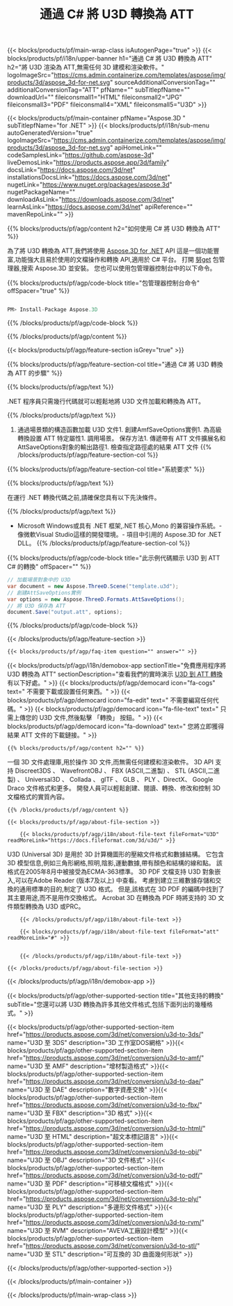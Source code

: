﻿---
title: 通過 C# 將 U3D 轉換為 ATT 
url: /zh-hant/net/conversion/u3d-to-att/ 
description: U3D 到 ATT C# 轉換的示例代碼。 在VB.NET,asp.NET 或任何基於 .NET 的應用程序中使用 API 示例代碼將批處理 U3D 文件轉換為 ATT。
---
{{< blocks/products/pf/main-wrap-class isAutogenPage="true" >}}
{{< blocks/products/pf/i18n/upper-banner h1="通過 C# 將 U3D 轉換為 ATT" h2="將 U3D 渲染為 ATT,無需任何 3D 建模和渲染軟件。" logoImageSrc="https://cms.admin.containerize.com/templates/aspose/img/products/3d/aspose_3d-for-net.svg" sourceAdditionalConversionTag="" additionalConversionTag="ATT" pfName="" subTitlepfName="" downloadUrl="" fileiconsmall1="HTML" fileiconsmall2="JPG" fileiconsmall3="PDF" fileiconsmall4="XML" fileiconsmall5="U3D" >}}

{{< blocks/products/pf/main-container pfName="Aspose.3D " subTitlepfName="for .NET" >}}
{{< blocks/products/pf/i18n/sub-menu autoGeneratedVersion="true" logoImageSrc="https://cms.admin.containerize.com/templates/aspose/img/products/3d/aspose_3d-for-net.svg" apiHomeLink="" codeSamplesLink="https://github.com/aspose-3d" liveDemosLink="https://products.aspose.app/3d/family" docsLink="https://docs.aspose.com/3d/net" installationsDocsLink="https://docs.aspose.com/3d/net" nugetLink="https://www.nuget.org/packages/aspose.3d" nugetPackageName="" downloadAsLink="https://downloads.aspose.com/3d/net" learnAsLink="https://docs.aspose.com/3d/net" apiReference="" mavenRepoLink="" >}}

{{% blocks/products/pf/agp/content h2="如何使用 C# 將 U3D 轉換為 ATT" %}}

 為了將 U3D 轉換為 ATT,我們將使用
 [Aspose.3D for .NET](https://products.aspose.com/3d/net) 
 API 這是一個功能豐富,功能強大且易於使用的文檔操作和轉換 API,適用於 C# 平台。 打開
 [努get](https://www.nuget.org/packages/aspose.3d) 
 包管理器,搜索
 Aspose.3D 
 並安裝。 您也可以使用包管理器控制台中的以下命令。

{{% blocks/products/pf/agp/code-block title="包管理器控制台命令" offSpacer="true" %}}

```cs

PM> Install-Package Aspose.3D


```

{{% /blocks/products/pf/agp/code-block %}}

{{% /blocks/products/pf/agp/content %}}

{{< blocks/products/pf/agp/feature-section isGrey="true" >}}

{{% blocks/products/pf/agp/feature-section-col title="通過 C# 將 U3D 轉換為 ATT 的步驟" %}}

{{% blocks/products/pf/agp/text %}}

 .NET 程序員只需幾行代碼就可以輕鬆地將 U3D 文件加載和轉換為 ATT。

{{% /blocks/products/pf/agp/text %}}

1. 通過場景類的構造函數加載 U3D 文件1. 創建AmfSaveOptions實例1. 為高級轉換設置 ATT 特定屬性1. 調用場景。 保存方法1. 傳遞帶有 ATT 文件擴展名和AttSaveOptions對象的輸出路徑1. 檢查指定路徑處的結果 ATT 文件
{{% /blocks/products/pf/agp/feature-section-col %}}

{{% blocks/products/pf/agp/feature-section-col title="系統要求" %}}

{{% blocks/products/pf/agp/text %}}

 在運行 .NET 轉換代碼之前,請確保您具有以下先決條件。

{{% /blocks/products/pf/agp/text %}}

- Microsoft Windows或具有 .NET 框架,.NET 核心,Mono 的兼容操作系統。- 像微軟Visual Studio這樣的開發環境。- 項目中引用的 Aspose.3D for .NET DLL。
{{% /blocks/products/pf/agp/feature-section-col %}}

{{% blocks/products/pf/agp/code-block title="此示例代碼顯示 U3D 到 ATT C# 的轉換" offSpacer="" %}}

```cs
// 加載場景對象中的 U3D 
var document = new Aspose.ThreeD.Scene("template.u3d");
// 創建AttSaveOptions實例 
var options = new Aspose.ThreeD.Formats.AttSaveOptions();
// 將 U3D 保存為 ATT 
document.Save("output.att", options); 


```

{{% /blocks/products/pf/agp/code-block %}}

{{< /blocks/products/pf/agp/feature-section >}}

    {{< blocks/products/pf/agp/faq-item question="" answer="" >}}
 

<!-- aboutfile Starts -->

{{< blocks/products/pf/agp/i18n/demobox-app sectionTitle="免費應用程序將 U3D 轉換為 ATT" sectionDescription="查看我們的實時演示 [U3D 到 ATT 轉換](https://products.aspose.app/3d/conversion/u3d-to-att) 有以下好處。" >}}
        {{< blocks/products/pf/agp/democard icon="fa-cogs" text=" 不需要下載或設置任何東西。" >}}
        {{< blocks/products/pf/agp/democard icon="fa-edit" text=" 不需要編寫任何代碼。" >}}
        {{< blocks/products/pf/agp/democard icon="fa-file-text" text=" 只需上傳您的 U3D 文件,然後點擊 「轉換」 按鈕。" >}}
        {{< blocks/products/pf/agp/democard icon="fa-download" text=" 您將立即獲得結果 ATT 文件的下載鏈接。" >}}

    {{% blocks/products/pf/agp/content h2="" %}}

 一個 3D 文件處理庫,用於操作 3D 文件,而無需任何建模和渲染軟件。 3D API 支持 Discreet3DS 、 WavefrontOBJ 、 FBX (ASCII,二進製) 、 STL (ASCII,二進製) 、 Universal3D 、 Collada 、 glTF 、 GLB 、 PLY 、DirectX、 Google Draco 文件格式和更多。 開發人員可以輕鬆創建、閱讀、轉換、修改和控制 3D 文檔格式的實質內容。



    {{% /blocks/products/pf/agp/content %}}

    {{< blocks/products/pf/agp/about-file-section >}}

        {{< blocks/products/pf/agp/i18n/about-file-text fileFormat="U3D" readMoreLink="https://docs.fileformat.com/3d/u3d/" >}}
U3D (Universal 3D) 是用於 3D 計算機圖形的壓縮文件格式和數據結構。 它包含 3D 模型信息,例如三角形網格,照明,陰影,運動數據,帶有顏色和結構的線和點。 該格式在2005年8月中被接受為ECMA-363標準。 3D PDF 文檔支持 U3D 對象嵌入,可以在Adobe Reader (版本7及以上) 中查看。 考慮到建立三維數據存儲和交換的通用標準的目的,制定了 U3D 格式。 但是,該格式在 3D PDF 的編碼中找到了其主要用途,而不是用作交換格式。 Acrobat 3D 在轉換為 PDF 時將支持的 3D 文件類型轉換為 U3D 或PRC。

        {{< /blocks/products/pf/agp/i18n/about-file-text >}}

        {{< blocks/products/pf/agp/i18n/about-file-text fileFormat="att" readMoreLink="#" >}}


        {{< /blocks/products/pf/agp/i18n/about-file-text >}}

    {{< /blocks/products/pf/agp/about-file-section >}}

{{< /blocks/products/pf/agp/i18n/demobox-app >}}

<!-- aboutfile Ends -->

{{< blocks/products/pf/agp/other-supported-section title="其他支持的轉換" subTitle="您還可以將 U3D 轉換為許多其他文件格式,包括下面列出的幾種格式。" >}}

{{< blocks/products/pf/agp/other-supported-section-item href="https://products.aspose.com/3d/net/conversion/u3d-to-3ds/" name="U3D 至 3DS" description="3D 工作室DOS網格" >}}{{< blocks/products/pf/agp/other-supported-section-item href="https://products.aspose.com/3d/net/conversion/u3d-to-amf/" name="U3D 至 AMF" description="增材製造格式" >}}{{< blocks/products/pf/agp/other-supported-section-item href="https://products.aspose.com/3d/net/conversion/u3d-to-dae/" name="U3D 至 DAE" description="數字資產交換" >}}{{< blocks/products/pf/agp/other-supported-section-item href="https://products.aspose.com/3d/net/conversion/u3d-to-fbx/" name="U3D 至 FBX" description="3D 格式" >}}{{< blocks/products/pf/agp/other-supported-section-item href="https://products.aspose.com/3d/net/conversion/u3d-to-html/" name="U3D 至 HTML" description="超文本標記語言" >}}{{< blocks/products/pf/agp/other-supported-section-item href="https://products.aspose.com/3d/net/conversion/u3d-to-obj/" name="U3D 至 OBJ" description="3D 文件格式" >}}{{< blocks/products/pf/agp/other-supported-section-item href="https://products.aspose.com/3d/net/conversion/u3d-to-pdf/" name="U3D 至 PDF" description="可移植文檔格式" >}}{{< blocks/products/pf/agp/other-supported-section-item href="https://products.aspose.com/3d/net/conversion/u3d-to-ply/" name="U3D 至 PLY" description="多邊形文件格式" >}}{{< blocks/products/pf/agp/other-supported-section-item href="https://products.aspose.com/3d/net/conversion/u3d-to-rvm/" name="U3D 至 RVM" description="AVEVA工廠設計模型" >}}{{< blocks/products/pf/agp/other-supported-section-item href="https://products.aspose.com/3d/net/conversion/u3d-to-stl/" name="U3D 至 STL" description="可互換的 3D 曲面幾何形狀" >}}

{{< /blocks/products/pf/agp/other-supported-section >}}

{{< /blocks/products/pf/main-container >}}
    
{{< /blocks/products/pf/main-wrap-class >}}